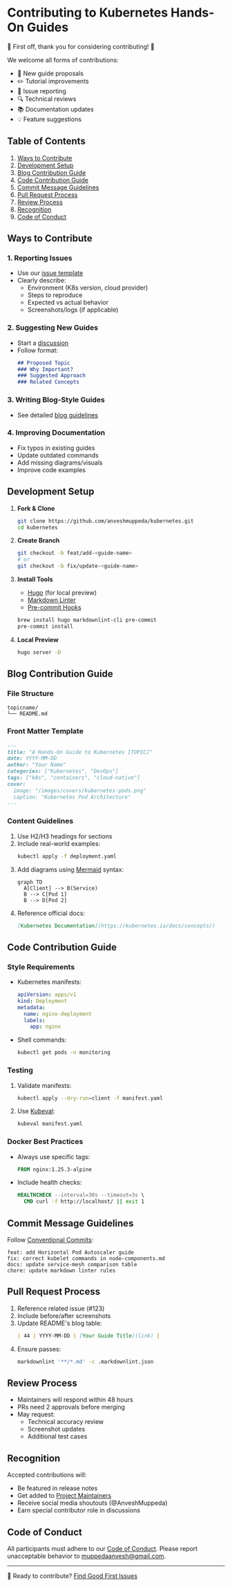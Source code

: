 # Contributing to Kubernetes Hands-On Guides

🎉 First off, thank you for considering contributing! 🎉

We welcome all forms of contributions:
- 📝 New guide proposals
- ✏️ Tutorial improvements
- 🐛 Issue reporting
- 🔍 Technical reviews
- 📚 Documentation updates
- 💡 Feature suggestions

## Table of Contents
1. [Ways to Contribute](#ways-to-contribute)
2. [Development Setup](#development-setup)
3. [Blog Contribution Guide](#blog-contribution-guide)
4. [Code Contribution Guide](#code-contribution-guide)
5. [Commit Message Guidelines](#commit-message-guidelines)
6. [Pull Request Process](#pull-request-process)
7. [Review Process](#review-process)
8. [Recognition](#recognition)
9. [Code of Conduct](#code-of-conduct)

## Ways to Contribute

### 1. Reporting Issues
- Use our [issue template](https://github.com/anveshmuppeda/kubernetes/issues/new/choose)
- Clearly describe:
  - Environment (K8s version, cloud provider)
  - Steps to reproduce
  - Expected vs actual behavior
  - Screenshots/logs (if applicable)

### 2. Suggesting New Guides
- Start a [discussion](https://github.com/anveshmuppeda/kubernetes/discussions/new?category=ideas)
- Follow format:
  ```markdown
  ## Proposed Topic
  ### Why Important?
  ### Suggested Approach
  ### Related Concepts
  ```

### 3. Writing Blog-Style Guides
- See detailed [blog guidelines](#blog-contribution-guide)

### 4. Improving Documentation
- Fix typos in existing guides
- Update outdated commands
- Add missing diagrams/visuals
- Improve code examples

## Development Setup

1. **Fork & Clone**
   ```bash
   git clone https://github.com/anveshmuppeda/kubernetes.git
   cd kubernetes
   ```

2. **Create Branch**
   ```bash
   git checkout -b feat/add-<guide-name>
   # or
   git checkout -b fix/update-<guide-name>
   ```

3. **Install Tools**
   - [Hugo](https://gohugo.io/) (for local preview)
   - [Markdown Linter](https://github.com/DavidAnson/markdownlint)
   - [Pre-commit Hooks](https://pre-commit.com/)
   ```bash
   brew install hugo markdownlint-cli pre-commit
   pre-commit install
   ```

4. **Local Preview**
   ```bash
   hugo server -D
   ```

## Blog Contribution Guide

### File Structure
```
topicname/
└── README.md
```

### Front Matter Template
```markdown
---
title: "A Hands-On Guide to Kubernetes [TOPIC]"
date: YYYY-MM-DD
author: "Your Name"
categories: ["Kubernetes", "DevOps"]
tags: ["k8s", "containers", "cloud-native"]
cover:
  image: "/images/covers/kubernetes-pods.png"
  caption: "Kubernetes Pod Architecture"
---
```

### Content Guidelines
1. Use H2/H3 headings for sections
2. Include real-world examples:
   ```bash
   kubectl apply -f deployment.yaml
   ```
3. Add diagrams using [Mermaid](https://mermaid.js.org/) syntax:
   ```mermaid
   graph TD
     A[Client] --> B(Service)
     B --> C[Pod 1]
     B --> D[Pod 2]
   ```
4. Reference official docs:
   ```markdown
   [Kubernetes Documentation](https://kubernetes.io/docs/concepts/)
   ```

## Code Contribution Guide

### Style Requirements
- Kubernetes manifests:
  ```yaml
  apiVersion: apps/v1
  kind: Deployment
  metadata:
    name: nginx-deployment
    labels:
      app: nginx
  ```
- Shell commands:
  ```bash
  kubectl get pods -n monitoring
  ```

### Testing
1. Validate manifests:
   ```bash
   kubectl apply --dry-run=client -f manifest.yaml
   ```
2. Use [Kubeval](https://www.kubeval.com/):
   ```bash
   kubeval manifest.yaml
   ```

### Docker Best Practices
- Always use specific tags:
  ```dockerfile
  FROM nginx:1.25.3-alpine
  ```
- Include health checks:
  ```dockerfile
  HEALTHCHECK --interval=30s --timeout=3s \
    CMD curl -f http://localhost/ || exit 1
  ```

## Commit Message Guidelines
Follow [Conventional Commits](https://www.conventionalcommits.org/):
```
feat: add Horizontal Pod Autoscaler guide
fix: correct kubelet commands in node-components.md
docs: update service-mesh comparison table
chore: update markdown linter rules
```

## Pull Request Process
1. Reference related issue (#123)
2. Include before/after screenshots
3. Update README's blog table:
   ```markdown
   | 44 | YYYY-MM-DD | [Your Guide Title](link) |
   ```
4. Ensure passes:
   ```bash
   markdownlint '**/*.md' -c .markdownlint.json
   ```

## Review Process
- Maintainers will respond within 48 hours
- PRs need 2 approvals before merging
- May request:
  - Technical accuracy review
  - Screenshot updates
  - Additional test cases

## Recognition
Accepted contributions will:
- Be featured in release notes
- Get added to [Project Maintainers](#project-maintainers--contributors)
- Receive social media shoutouts (@AnveshMuppeda)
- Earn special contributor role in discussions

## Code of Conduct
All participants must adhere to our [Code of Conduct](CODE_OF_CONDUCT.md). Please report unacceptable behavior to muppedaanvesh@gmail.com.

---

🙌 Ready to contribute? [Find Good First Issues](https://github.com/anveshmuppeda/kubernetes/issues?q=is%3Aopen+is%3Aissue+label%3A%22good+first+issue%22)

